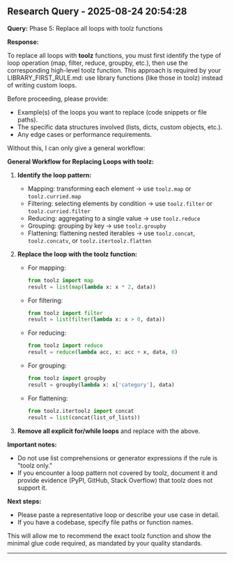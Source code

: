 
## Research Query - 2025-08-24 20:54:28

**Query:** Phase 5: Replace all loops with toolz functions

**Response:**

To replace all loops with **toolz** functions, you must first identify the type of loop operation (map, filter, reduce, groupby, etc.), then use the corresponding high-level toolz function. This approach is required by your LIBRARY_FIRST_RULE.md: use library functions (like those in toolz) instead of writing custom loops.

Before proceeding, please provide:
- Example(s) of the loops you want to replace (code snippets or file paths).
- The specific data structures involved (lists, dicts, custom objects, etc.).
- Any edge cases or performance requirements.

Without this, I can only give a general workflow:

**General Workflow for Replacing Loops with toolz:**

1. **Identify the loop pattern:**
   - Mapping: transforming each element → use `toolz.map` or `toolz.curried.map`
   - Filtering: selecting elements by condition → use `toolz.filter` or `toolz.curried.filter`
   - Reducing: aggregating to a single value → use `toolz.reduce`
   - Grouping: grouping by key → use `toolz.groupby`
   - Flattening: flattening nested iterables → use `toolz.concat`, `toolz.concatv`, or `toolz.itertoolz.flatten`

2. **Replace the loop with the toolz function:**
   - For mapping:
     ```python
     from toolz import map
     result = list(map(lambda x: x * 2, data))
     ```
   - For filtering:
     ```python
     from toolz import filter
     result = list(filter(lambda x: x > 0, data))
     ```
   - For reducing:
     ```python
     from toolz import reduce
     result = reduce(lambda acc, x: acc + x, data, 0)
     ```
   - For grouping:
     ```python
     from toolz import groupby
     result = groupby(lambda x: x['category'], data)
     ```
   - For flattening:
     ```python
     from toolz.itertoolz import concat
     result = list(concat(list_of_lists))
     ```

3. **Remove all explicit for/while loops** and replace with the above.

**Important notes:**
- Do not use list comprehensions or generator expressions if the rule is "toolz only."
- If you encounter a loop pattern not covered by toolz, document it and provide evidence (PyPI, GitHub, Stack Overflow) that toolz does not support it.

**Next steps:**
- Please paste a representative loop or describe your use case in detail.
- If you have a codebase, specify file paths or function names.

This will allow me to recommend the exact toolz function and show the minimal glue code required, as mandated by your quality standards.

---
